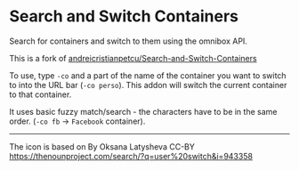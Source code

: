 # Search and Switch Containers

Search for containers and switch to them using the omnibox API.

This is a fork of [andreicristianpetcu/Search-and-Switch-Containers](https://github.com/andreicristianpetcu/Search-and-Switch-Containers)

To use, type `-co` and a part of the name of the container you want to switch to into the URL bar (`-co perso`). This addon will switch the current container to that container.

It uses basic fuzzy match/search - the characters have to be in the same order. (`-co fb` -> `Facebook` container).

---

The icon is based on By Oksana Latysheva CC-BY
https://thenounproject.com/search/?q=user%20switch&i=943358